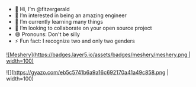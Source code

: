 - 👋 Hi, I’m @fitzergerald
- 👀 I’m interested in being an amazing engineer 
- 🌱 I’m currently learning many things
- 💞️ I’m looking to collaborate on your open source project
- 😄 Pronouns: Don't be silly
- ⚡ Fun fact: I recognize two and only two genders

[![Meshery](https://badges.layer5.io/assets/badges/meshery/meshery.png | width=100)](https://meshery.layer5.io/user/090e7114-509a-4046-81f1-9c5fb8daf724?tab=badges&badge=meshery)

![](https://gyazo.com/eb5c5741b6a9a16c692170a41a49c858.png | width=100)

<!---
fitzergerald/fitzergerald is a ✨ special ✨ repository because its `README.md` (this file) appears on your GitHub profile.
You can click the Preview link to take a look at your changes.
--->
